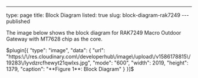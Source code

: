 ---
type: page
title: Block Diagram
listed: true
slug: block-diagram-rak7249
---published

The image below shows the block diagram for RAK7249 Macro Outdoor Gateway with MT7628 chip as the core. 

$plugin[{
    "type": "image",
    "data": {
        "url": "https:\/\/res.cloudinary.com\/developerhub\/image\/upload\/v1586178815\/19283\/lyvdzrcfhewyt21qwlxs.jpg",
        "mode": "600",
        "width": 2019,
        "height": 1379,
        "caption": "**Figure 1**: Block Diagram"
    }
}]$

